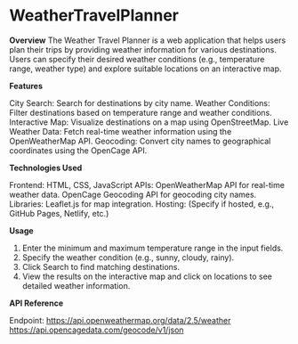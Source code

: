 # WeatherTravelPlanner

**Overview**
The Weather Travel Planner is a web application that helps users plan their trips by providing weather information for various destinations. Users can specify their desired weather conditions (e.g., temperature range, weather type) and explore suitable locations on an interactive map.

**Features**

City Search: Search for destinations by city name.
Weather Conditions: Filter destinations based on temperature range and weather conditions.
Interactive Map: Visualize destinations on a map using OpenStreetMap.
Live Weather Data: Fetch real-time weather information using the OpenWeatherMap API.
Geocoding: Convert city names to geographical coordinates using the OpenCage API.

**Technologies Used**

Frontend: HTML, CSS, JavaScript
APIs:
OpenWeatherMap API for real-time weather data.
OpenCage Geocoding API for geocoding city names.
Libraries:
Leaflet.js for map integration.
Hosting: (Specify if hosted, e.g., GitHub Pages, Netlify, etc.)

**Usage**

1. Enter the minimum and maximum temperature range in the input fields.
2. Specify the weather condition (e.g., sunny, cloudy, rainy).
3. Click Search to find matching destinations.
4. View the results on the interactive map and click on locations to see detailed weather information.

**API Reference**

Endpoint: https://api.openweathermap.org/data/2.5/weather
https://api.opencagedata.com/geocode/v1/json
